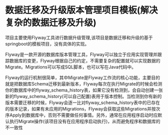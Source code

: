 # 数据迁移及升级版本管理项目模板(解决复杂的数据迁移及升级)

项目主要使用Flyway工具进行数据升级管理,该项目是数据迁移和升级的基于springboot的模板项目，没有具体的实现。

Flyway是一款开源的数据库版本管理工具，Flyway可以独立于应用实现管理并跟踪数据库的变更，Flyway根据自己的约定，不需要复杂的配置就可以实现数据的Migrate。Migrations可以写成SQL脚本，也可以写在Java代码中。

Flyway的运行机制很简单，其中Migrate是Flyway工作流的核心功能，主要目的就是把数据库Schema迁移到最新版本，Flyway每次在执行Migrate的时候会检测你的数据库中的flyway_schema_history表，如果它没有检测到，会自动创建一张新的flyway_schema_history(可以自己配置)表用于版本控制。当检测到你有新的版本需要迁移的时候，Flyway会逐一比对flyway_schema_history表中的已存在的版本记录，如果有未应用的Migrations，Flyway会获取这些Migrations并按次序Apply到数据库中，否则不需要做任何事情。另外，通常在应用程序启动时应默认执行Migrate操作(该项目没有在应用程序启动执行)，从而避免程序和数据库的不一致性
